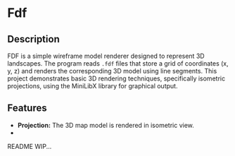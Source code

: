 <h1>Fdf</h1>


<h2>Description</h2>

FDF is a simple wireframe model renderer designed to represent 3D landscapes. The program reads <code>.fdf</code> files that store a grid of coordinates (x, y, z) and renders the corresponding 3D model using line segments. This project demonstrates basic 3D rendering techniques, specifically isometric projections, using the MiniLibX library for graphical output.

<h2>Features</h2>
<ul>
  <li><strong>Projection:</strong> The 3D map model is rendered in isometric view.</li>
  <li></li>
</ul>


README WIP...

